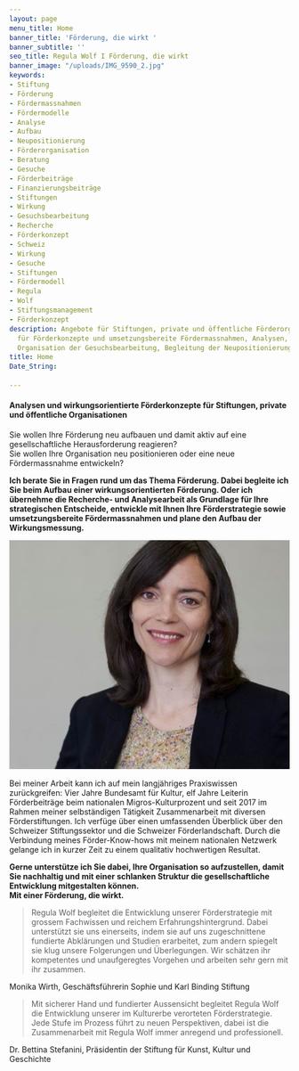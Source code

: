 ```yaml
---
layout: page
menu_title: Home
banner_title: 'Förderung, die wirkt '
banner_subtitle: ''
seo_title: Regula Wolf I Förderung, die wirkt
banner_image: "/uploads/IMG_9590_2.jpg"
keywords:
- Stiftung
- Förderung
- Fördermassnahmen
- Fördermodelle
- Analyse
- Aufbau
- Neupositionierung
- Förderorganisation
- Beratung
- Gesuche
- Förderbeiträge
- Finanzierungsbeiträge
- Stiftungen
- Wirkung
- Gesuchsbearbeitung
- Recherche
- Förderkonzept
- Schweiz
- Wirkung
- Gesuche
- Stiftungen
- Fördermodell
- Regula
- Wolf
- Stiftungsmanagement
- Förderkonzept
description: Angebote für Stiftungen, private und öffentliche Förderorganisationen
  für Förderkonzepte und umsetzungsbereite Fördermassnahmen, Analysen, Recherchen,
  Organisation der Gesuchsbearbeitung, Begleitung der Neupositionierung
title: Home
Date_String: 

---
```

#### Analysen und wirkungsorientierte Förderkonzepte für Stiftungen, private und öffentliche Organisationen

Sie wollen Ihre Förderung neu aufbauen und damit aktiv auf eine gesellschaftliche Herausforderung reagieren?  
Sie wollen Ihre Organisation neu positionieren oder eine neue Fördermassnahme entwickeln?

**Ich berate Sie in Fragen rund um das Thema Förderung. Dabei begleite ich Sie beim Aufbau einer wirkungsorientierten Förderung. Oder ich übernehme die Recherche- und Analysearbeit als Grundlage für Ihre strategischen Entscheide, entwickle mit Ihnen Ihre Förderstrategie sowie umsetzungsbereite Fördermassnahmen und plane den Aufbau der Wirkungsmessung.**

![](/uploads/regula_wolf.JPG)

Bei meiner Arbeit kann ich auf mein langjähriges Praxiswissen zurückgreifen: Vier Jahre Bundesamt für Kultur, elf Jahre Leiterin Förderbeiträge beim nationalen Migros-Kulturprozent und seit 2017 im Rahmen meiner selbständigen Tätigkeit Zusammenarbeit mit diversen Förderstiftungen. Ich verfüge über einen umfassenden Überblick über den Schweizer Stiftungssektor und die Schweizer Förderlandschaft. Durch die Verbindung meines Förder-Know-hows mit meinem nationalen Netzwerk gelange ich in kurzer Zeit zu einem qualitativ hochwertigen Resultat.

**Gerne unterstütze ich Sie dabei, Ihre Organisation so aufzustellen, damit Sie nachhaltig und mit einer schlanken Struktur die gesellschaftliche Entwicklung mitgestalten können.  
Mit einer Förderung, die wirkt.**

> Regula Wolf begleitet die Entwicklung unserer Förderstrategie mit grossem Fachwissen und reichem Erfahrungshintergrund. Dabei unterstützt sie uns einerseits, indem sie auf uns zugeschnittene fundierte Abklärungen und Studien erarbeitet, zum andern spiegelt sie klug unsere Folgerungen und Überlegungen. Wir schätzen ihr kompetentes und unaufgeregtes Vorgehen und arbeiten sehr gern mit ihr zusammen.

Monika Wirth, Geschäftsführerin Sophie und Karl Binding Stiftung

> Mit sicherer Hand und fundierter Aussensicht begleitet Regula Wolf die Entwicklung unserer im Kulturerbe verorteten Förderstrategie. Jede Stufe im Prozess führt zu neuen Perspektiven, dabei ist die Zusammenarbeit mit Regula Wolf immer anregend und professionell.

Dr. Bettina Stefanini, Präsidentin der Stiftung für Kunst, Kultur und Geschichte
